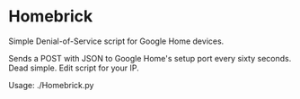 # Homebrick
Simple Denial-of-Service script for Google Home devices.

Sends a POST with JSON to Google Home's setup port every sixty seconds. Dead simple. Edit script for your IP.

Usage: ./Homebrick.py
